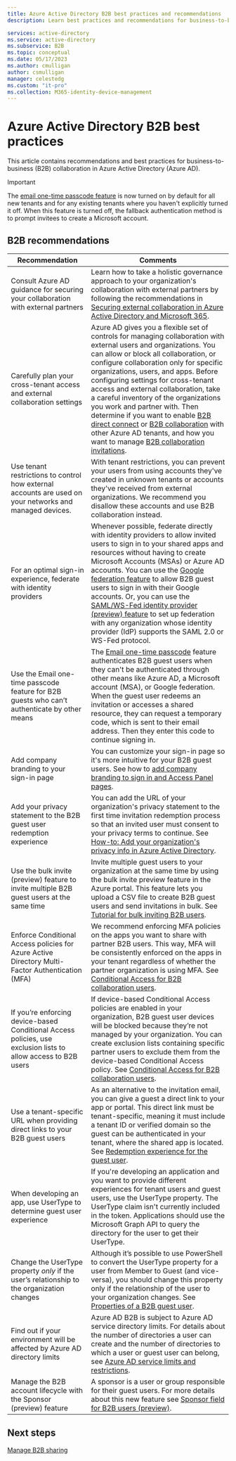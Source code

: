 ```yaml
---
title: Azure Active Directory B2B best practices and recommendations
description: Learn best practices and recommendations for business-to-business (B2B) guest user access in Azure Active Directory.

services: active-directory
ms.service: active-directory
ms.subservice: B2B
ms.topic: conceptual
ms.date: 05/17/2023
ms.author: cmulligan
author: csmulligan
manager: celestedg
ms.custom: "it-pro"
ms.collection: M365-identity-device-management
---
```


# Azure Active Directory B2B best practices
This article contains recommendations and best practices for business-to-business (B2B) collaboration in Azure Active Directory (Azure AD).

> [!IMPORTANT]
> The [email one-time passcode feature](one-time-passcode.md) is now turned on by default for all new tenants and for any existing tenants where you haven't explicitly turned it off. When this feature is turned off, the fallback authentication method is to prompt invitees to create a Microsoft account.

## B2B recommendations

| Recommendation | Comments |
| --- | --- |
| Consult Azure AD guidance for securing your collaboration with external partners | Learn how to take a holistic governance approach to your organization's collaboration with external partners by following the recommendations in [Securing external collaboration in Azure Active Directory and Microsoft 365](../fundamentals/secure-external-access-resources.md). |
| Carefully plan your cross-tenant access and external collaboration settings  | Azure AD gives you a flexible set of controls for managing collaboration with external users and organizations. You can allow or block all collaboration, or configure collaboration only for specific organizations, users, and apps. Before configuring settings for cross-tenant access and external collaboration, take a careful inventory of the organizations you work and partner with. Then determine if you want to enable [B2B direct connect](b2b-direct-connect-overview.md) or [B2B collaboration](what-is-b2b.md) with other Azure AD tenants, and how you want to manage [B2B collaboration invitations](external-collaboration-settings-configure.md).  |
| Use tenant restrictions to control how external accounts are used on your networks and managed devices. | With tenant restrictions, you can prevent your users from using accounts they've created in unknown tenants or accounts they've received from external organizations. We recommend you disallow these accounts and use B2B collaboration instead.  |
| For an optimal sign-in experience, federate with identity providers | Whenever possible, federate directly with identity providers to allow invited users to sign in to your shared apps and resources without having to create Microsoft Accounts (MSAs) or Azure AD accounts. You can use the [Google federation feature](google-federation.md) to allow B2B guest users to sign in with their Google accounts. Or, you can use the [SAML/WS-Fed identity provider (preview) feature](direct-federation.md) to set up federation with any organization whose identity provider (IdP) supports the SAML 2.0 or WS-Fed protocol. |
| Use the Email one-time passcode  feature for B2B guests who can’t authenticate by other means | The [Email one-time passcode](one-time-passcode.md) feature authenticates B2B guest users when they can't be authenticated through other means like Azure AD, a Microsoft account (MSA), or Google federation. When the guest user redeems an invitation or accesses a shared resource, they can request a temporary code, which is sent to their email address. Then they enter this code to continue signing in. |
| Add company branding to your sign-in page | You can customize your sign-in page so it's more intuitive for your B2B guest users. See how to [add company branding to sign in and Access Panel pages](../fundamentals/customize-branding.md). |
| Add your privacy statement to the B2B guest user redemption experience | You can add the URL of your organization's privacy statement to the first time invitation redemption process so that an invited user must consent to your privacy terms to continue. See [How-to: Add your organization's privacy info in Azure Active Directory](../fundamentals/active-directory-properties-area.md). |
| Use the bulk invite (preview) feature to invite multiple B2B guest users at the same time | Invite multiple guest users to your organization at the same time by using the bulk invite preview feature in the Azure portal. This feature lets you upload a CSV file to create B2B guest users and send invitations in bulk. See [Tutorial for bulk inviting B2B users](tutorial-bulk-invite.md). |
| Enforce Conditional Access policies for Azure Active Directory Multi-Factor Authentication (MFA) | We recommend enforcing MFA policies on the apps you want to share with partner B2B users. This way, MFA will be consistently enforced on the apps in your tenant regardless of whether the partner organization is using MFA. See [Conditional Access for B2B collaboration users](authentication-conditional-access.md). |
| If you’re enforcing device-based Conditional Access policies, use exclusion lists to allow access to B2B users | If device-based Conditional Access policies are enabled in your organization, B2B guest user devices will be blocked because they’re not managed by your organization. You can create exclusion lists containing specific partner users to exclude them from the device-based Conditional Access policy. See [Conditional Access for B2B collaboration users](authentication-conditional-access.md). |
| Use a tenant-specific URL when providing direct links to your B2B guest users | As an alternative to the invitation email, you can give a guest a direct link to your app or portal. This direct link must be tenant-specific, meaning it must include a tenant ID or verified domain so the guest can be authenticated in your tenant, where the shared app is located. See [Redemption experience for the guest user](redemption-experience.md). |
| When developing an app, use UserType to determine guest user experience  | If you're developing an application and you want to provide different experiences for tenant users and guest users, use the UserType property. The UserType claim isn't currently included in the token. Applications should use the Microsoft Graph API to query the directory for the user to get their UserType. |
| Change the UserType property *only* if the user’s relationship to the organization changes | Although it’s possible to use PowerShell to convert the UserType property for a user from Member to Guest (and vice-versa), you should change this property only if the relationship of the user to your organization changes. See [Properties of a B2B guest user](user-properties.md).|
| Find out if your environment will be affected by Azure AD directory limits  | Azure AD B2B is subject to Azure AD service directory limits. For details about the number of directories a user can create and the number of directories to which a user or guest user can belong, see [Azure AD service limits and restrictions](../enterprise-users/directory-service-limits-restrictions.md).|
| Manage the B2B account lifecycle with the Sponsor (preview) feature  | A sponsor is a user or group responsible for their guest users. For more details about this new feature see [Sponsor field for B2B users (preview)](b2b-sponsors.md).|

## Next steps

[Manage B2B sharing](external-collaboration-settings-configure.md)